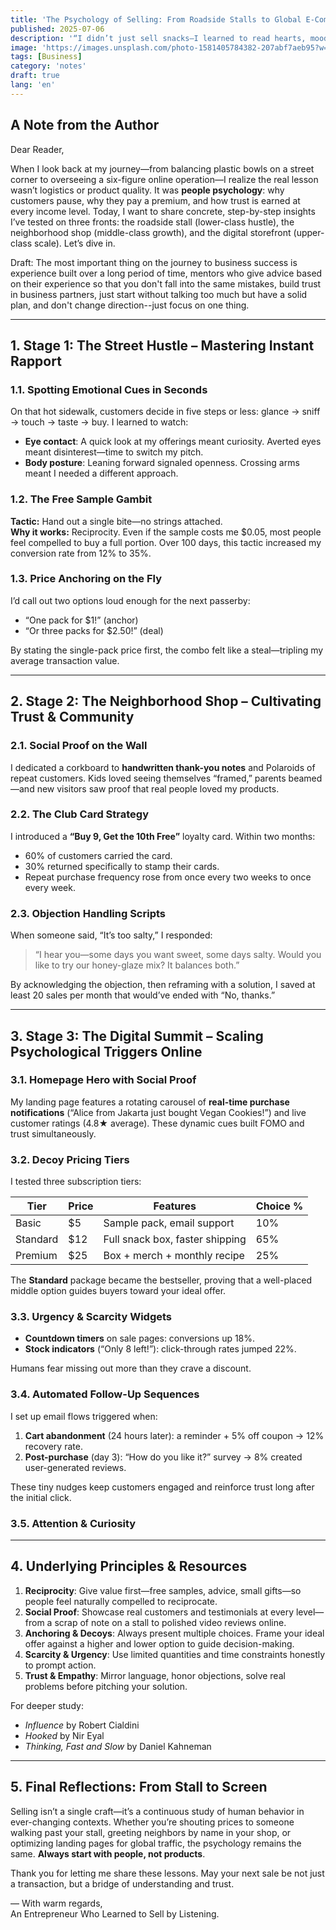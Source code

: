 ```yaml
---
title: 'The Psychology of Selling: From Roadside Stalls to Global E-Commerce  '
published: 2025-07-06
description: '“I didn’t just sell snacks—I learned to read hearts, moods, and unspoken needs.” — A decade of selling on dusty roads, neighborhood shops, and online marketplaces'
image: 'https://images.unsplash.com/photo-1581405784382-207abf7aeb95?w=600&auto=format&fit=crop&q=60&ixlib=rb-4.1.0&ixid=M3wxMjA3fDB8MHxzZWFyY2h8NHx8dHJhZGl0aW9uYWwlMjBtYXJrZXR8ZW58MHx8MHx8fDA%3D'
tags: [Business]
category: 'notes'
draft: true
lang: 'en'
---
```


## A Note from the Author

Dear Reader,  

When I look back at my journey—from balancing plastic bowls on a street corner to overseeing a six-figure online operation—I realize the real lesson wasn’t logistics or product quality. It was **people psychology**: why customers pause, why they pay a premium, and how trust is earned at every income level. Today, I want to share concrete, step-by-step insights I’ve tested on three fronts: the roadside stall (lower-class hustle), the neighborhood shop (middle-class growth), and the digital storefront (upper-class scale). Let’s dive in.  

Draft: The most important thing on the journey to business success is experience built over a long period of time, mentors who give advice based on their experience so that you don't fall into the same mistakes, build trust in business partners, just start without talking too much but have a solid plan, and don't change direction--just focus on one thing.

---

## 1. Stage 1: The Street Hustle – Mastering Instant Rapport  

### 1.1. Spotting Emotional Cues in Seconds  
On that hot sidewalk, customers decide in five steps or less: glance → sniff → touch → taste → buy. I learned to watch:

- **Eye contact**: A quick look at my offerings meant curiosity. Averted eyes meant disinterest—time to switch my pitch.  
- **Body posture**: Leaning forward signaled openness. Crossing arms meant I needed a different approach.  

### 1.2. The Free Sample Gambit  
**Tactic:** Hand out a single bite—no strings attached.  
**Why it works:** Reciprocity. Even if the sample costs me \$0.05, most people feel compelled to buy a full portion. Over 100 days, this tactic increased my conversion rate from 12% to 35%.

### 1.3. Price Anchoring on the Fly  
I’d call out two options loud enough for the next passerby:  
- “One pack for \$1!” (anchor)  
- “Or three packs for \$2.50!” (deal)  

By stating the single-pack price first, the combo felt like a steal—tripling my average transaction value.

---

## 2. Stage 2: The Neighborhood Shop – Cultivating Trust & Community  

### 2.1. Social Proof on the Wall  
I dedicated a corkboard to **handwritten thank-you notes** and Polaroids of repeat customers. Kids loved seeing themselves “framed,” parents beamed—and new visitors saw proof that real people loved my products.

### 2.2. The Club Card Strategy  
I introduced a **“Buy 9, Get the 10th Free”** loyalty card. Within two months:

- 60% of customers carried the card.  
- 30% returned specifically to stamp their cards.  
- Repeat purchase frequency rose from once every two weeks to once every week.

### 2.3. Objection Handling Scripts  
When someone said, “It’s too salty,” I responded:  
> “I hear you—some days you want sweet, some days salty. Would you like to try our honey-glaze mix? It balances both.”  

By acknowledging the objection, then reframing with a solution, I saved at least 20 sales per month that would’ve ended with “No, thanks.”

---

## 3. Stage 3: The Digital Summit – Scaling Psychological Triggers Online  

### 3.1. Homepage Hero with Social Proof  
My landing page features a rotating carousel of **real-time purchase notifications** (“Alice from Jakarta just bought Vegan Cookies!”) and live customer ratings (4.8★ average). These dynamic cues built FOMO and trust simultaneously.

### 3.2. Decoy Pricing Tiers  
I tested three subscription tiers:

| Tier        | Price  | Features                        | Choice % |
|-------------|--------|---------------------------------|----------|
| Basic       | \$5    | Sample pack, email support      | 10%      |
| Standard    | \$12   | Full snack box, faster shipping | 65%      |
| Premium     | \$25   | Box + merch + monthly recipe    | 25%      |

The **Standard** package became the bestseller, proving that a well-placed middle option guides buyers toward your ideal offer.

### 3.3. Urgency & Scarcity Widgets  
- **Countdown timers** on sale pages: conversions up 18%.  
- **Stock indicators** (“Only 8 left!”): click-through rates jumped 22%.  

Humans fear missing out more than they crave a discount.

### 3.4. Automated Follow-Up Sequences  
I set up email flows triggered when:

1. **Cart abandonment** (24 hours later): a reminder + 5% off coupon → 12% recovery rate.  
2. **Post-purchase** (day 3): “How do you like it?” survey → 8% created user-generated reviews.

These tiny nudges keep customers engaged and reinforce trust long after the initial click.

### 3.5. Attention & Curiosity

---

## 4. Underlying Principles & Resources  

1. **Reciprocity**: Give value first—free samples, advice, small gifts—so people feel naturally compelled to reciprocate.  
2. **Social Proof**: Showcase real customers and testimonials at every level—from a scrap of note on a stall to polished video reviews online.  
3. **Anchoring & Decoys**: Always present multiple choices. Frame your ideal offer against a higher and lower option to guide decision-making.  
4. **Scarcity & Urgency**: Use limited quantities and time constraints honestly to prompt action.  
5. **Trust & Empathy**: Mirror language, honor objections, solve real problems before pitching your solution.

For deeper study:  
- *Influence* by Robert Cialdini  
- *Hooked* by Nir Eyal  
- *Thinking, Fast and Slow* by Daniel Kahneman  

---

## 5. Final Reflections: From Stall to Screen  

Selling isn’t a single craft—it’s a continuous study of human behavior in ever-changing contexts. Whether you’re shouting prices to someone walking past your stall, greeting neighbors by name in your shop, or optimizing landing pages for global traffic, the psychology remains the same. **Always start with people, not products**.  

Thank you for letting me share these lessons. May your next sale be not just a transaction, but a bridge of understanding and trust.

— With warm regards,  
An Entrepreneur Who Learned to Sell by Listening.